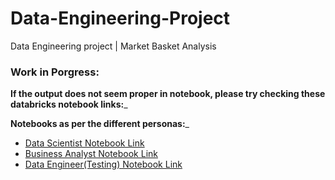 # Data-Engineering-Project
Data Engineering project | Market Basket Analysis

### Work in Porgress:
__If the output does not seem proper in notebook, please try checking these databricks notebook links:___

__Notebooks as per the different personas:___
- [Data Scientist Notebook Link](https://databricks-prod-cloudfront.cloud.databricks.com/public/4027ec902e239c93eaaa8714f173bcfc/864361961989879/3525027352491473/4321021158414790/latest.html)
- [Business Analyst Notebook Link](https://databricks-prod-cloudfront.cloud.databricks.com/public/4027ec902e239c93eaaa8714f173bcfc/864361961989879/3525027352491471/4321021158414790/latest.html)
- [Data Engineer(Testing) Notebook Link](https://databricks-prod-cloudfront.cloud.databricks.com/public/4027ec902e239c93eaaa8714f173bcfc/864361961989879/3256384997207093/4321021158414790/latest.html)
